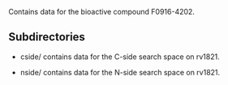 Contains data for the bioactive compound F0916-4202.

## Subdirectories

- cside/ contains data for the C-side search space on rv1821.

- nside/ contains data for the N-side search space on rv1821.

